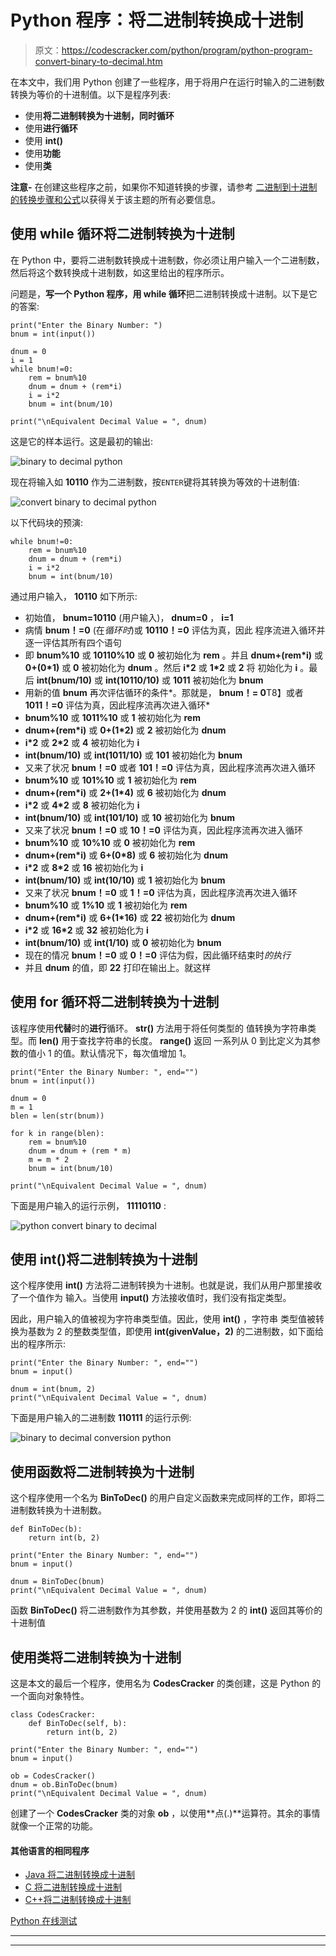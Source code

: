 # Python 程序：将二进制转换成十进制

> 原文：<https://codescracker.com/python/program/python-program-convert-binary-to-decimal.htm>

在本文中，我们用 Python 创建了一些程序，用于将用户在运行时输入的二进制数转换为等价的十进制值。以下是程序列表:

*   使用**将二进制转换为十进制，同时循环**
*   使用**进行循环**
*   使用 **int()**
*   使用**功能**
*   使用**类**

**注意-** 在创建这些程序之前，如果你不知道转换的步骤，请参考 [二进制到十进制的转换步骤和公式](/computer-fundamental/binary-to-decimal.htm)以获得关于该主题的所有必要信息。

## 使用 while 循环将二进制转换为十进制

在 Python 中，要将二进制数转换成十进制数，你必须让用户输入一个二进制数，然后将这个数转换成十进制数，如这里给出的程序所示。

问题是，**写一个 Python 程序，用 while 循环**把二进制转换成十进制。以下是它的答案:

```
print("Enter the Binary Number: ")
bnum = int(input())

dnum = 0
i = 1
while bnum!=0:
    rem = bnum%10
    dnum = dnum + (rem*i)
    i = i*2
    bnum = int(bnum/10)

print("\nEquivalent Decimal Value = ", dnum)
```

这是它的样本运行。这是最初的输出:

![binary to decimal python](img/1e3bc9fa4005f91669c9edf0dc123c2c.png)

现在将输入如 **10110** 作为二进制数，按`ENTER`键将其转换为等效的十进制值:

![convert binary to decimal python](img/40e26d4809d8bbfcd4cc5c50c25c01e2.png)

以下代码块的预演:

```
while bnum!=0:
    rem = bnum%10
    dnum = dnum + (rem*i)
    i = i*2
    bnum = int(bnum/10)
```

通过用户输入， **10110** 如下所示:

*   初始值， **bnum=10110** (用户输入)， **dnum=0** ， **i=1**
*   病情 **bnum！=0** (在*循环时*)或 **10110！=0** 评估为真，因此 程序流进入循环并逐一评估其所有四个语句
*   即 **bnum%10** 或 **10110%10** 或 **0** 被初始化为 **rem** 。并且 **dnum+(rem*i)** 或 **0+(0*1)** 或 **0** 被初始化为 **dnum** 。然后 **i*2** 或 **1*2** 或 **2** 将 初始化为 **i** 。最后 **int(bnum/10)** 或 **int(10110/10)** 或 **1011** 被初始化为 **bnum**
*   用新的值 **bnum** 再次评估循环的条件*。那就是， **bnum！= 0**T8】或者 **1011！=0** 评估为真，因此程序流再次进入循环*
*   **bnum%10** 或 **1011%10** 或 **1** 被初始化为 **rem**
*   **dnum+(rem*i)** 或 **0+(1*2)** 或 **2** 被初始化为 **dnum**
*   **i*2** 或 **2*2** 或 **4** 被初始化为 **i**
*   **int(bnum/10)** 或 **int(1011/10)** 或 **101** 被初始化为 **bnum**
*   又来了状况 **bnum！=0** 或者 **101！=0** 评估为真，因此程序流再次进入循环
*   **bnum%10** 或 **101%10** 或 **1** 被初始化为 **rem**
*   **dnum+(rem*i)** 或 **2+(1*4)** 或 **6** 被初始化为 **dnum**
*   **i*2** 或 **4*2** 或 **8** 被初始化为 **i**
*   **int(bnum/10)** 或 **int(101/10)** 或 **10** 被初始化为 **bnum**
*   又来了状况 **bnum！=0** 或 **10！=0** 评估为真，因此程序流再次进入循环
*   **bnum%10** 或 **10%10** 或 **0** 被初始化为 **rem**
*   **dnum+(rem*i)** 或 **6+(0*8)** 或 **6** 被初始化为 **dnum**
*   **i*2** 或 **8*2** 或 **16** 被初始化为 **i**
*   **int(bnum/10)** 或 **int(10/10)** 或 **1** 被初始化为 **bnum**
*   又来了状况 **bnum！=0** 或 **1！=0** 评估为真，因此程序流再次进入循环
*   **bnum%10** 或 **1%10** 或 **1** 被初始化为 **rem**
*   **dnum+(rem*i)** 或 **6+(1*16)** 或 **22** 被初始化为 **dnum**
*   **i*2** 或 **16*2** 或 **32** 被初始化为 **i**
*   **int(bnum/10)** 或 **int(1/10)** 或 **0** 被初始化为 **bnum**
*   现在的情况 **bnum！=0** 或 **0！=0** 评估为假，因此循环结束时*的执行*
*   并且 **dnum** 的值，即 **22** 打印在输出上。就这样

## 使用 for 循环将二进制转换为十进制

该程序使用**代替**时的**进行**循环。 **str()** 方法用于将任何类型的 值转换为字符串类型。而 **len()** 用于查找字符串的长度。 **range()** 返回 一系列从 0 到比定义为其参数的值小 1 的值。默认情况下，每次值增加 1。

```
print("Enter the Binary Number: ", end="")
bnum = int(input())

dnum = 0
m = 1
blen = len(str(bnum))

for k in range(blen):
    rem = bnum%10
    dnum = dnum + (rem * m)
    m = m * 2
    bnum = int(bnum/10)

print("\nEquivalent Decimal Value = ", dnum)
```

下面是用户输入的运行示例， **11110110** :

![python convert binary to decimal](img/d477124b253cca409edb65c38e96c2da.png)

## 使用 int()将二进制转换为十进制

这个程序使用 **int()** 方法将二进制转换为十进制。也就是说，我们从用户那里接收了一个值作为 输入。当使用 **input()** 方法接收值时，我们没有指定类型。

因此，用户输入的值被视为字符串类型值。因此，使用 **int()** ，字符串 类型值被转换为基数为 2 的整数类型值，即使用 **int(givenValue，2)** 的二进制数，如下面给出的程序所示:

```
print("Enter the Binary Number: ", end="")
bnum = input()

dnum = int(bnum, 2)
print("\nEquivalent Decimal Value = ", dnum)
```

下面是用户输入的二进制数 **110111** 的运行示例:

![binary to decimal conversion python](img/b64c98a0568367bfaca9ddff577f98a5.png)

## 使用函数将二进制转换为十进制

这个程序使用一个名为 **BinToDec()** 的用户自定义函数来完成同样的工作，即将二进制数转换为十进制数。

```
def BinToDec(b):
    return int(b, 2)

print("Enter the Binary Number: ", end="")
bnum = input()

dnum = BinToDec(bnum)
print("\nEquivalent Decimal Value = ", dnum)
```

函数 **BinToDec()** 将二进制数作为其参数，并使用基数为 2 的 **int()** 返回其等价的十进制值

## 使用类将二进制转换为十进制

这是本文的最后一个程序，使用名为 **CodesCracker** 的类创建，这是 Python 的一个面向对象特性。

```
class CodesCracker:
    def BinToDec(self, b):
        return int(b, 2)

print("Enter the Binary Number: ", end="")
bnum = input()

ob = CodesCracker()
dnum = ob.BinToDec(bnum)
print("\nEquivalent Decimal Value = ", dnum)
```

创建了一个 **CodesCracker** 类的对象 **ob** ，以使用**点(.)**运算符。其余的事情就像一个正常的功能。

#### 其他语言的相同程序

*   [Java 将二进制转换成十进制](/java/program/java-program-convert-binary-to-decimal.htm)
*   [C 将二进制转换成十进制](/c/program/c-program-convert-binary-to-decimal.htm)
*   [C++将二进制转换成十进制](/cpp/program/cpp-program-convert-binary-to-decimal.htm)

[Python 在线测试](/exam/showtest.php?subid=10)

* * *

* * *